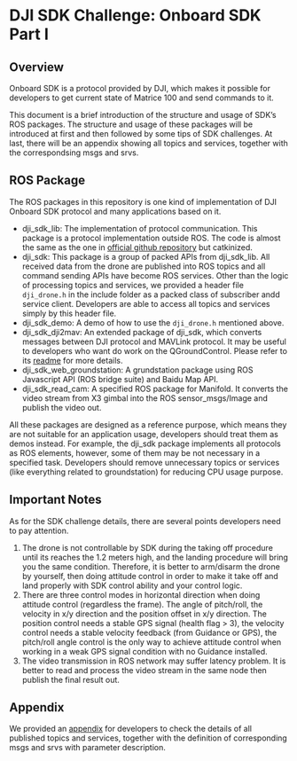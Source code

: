 # DJI SDK Challenge: Onboard SDK Part I

## Overview
Onboard SDK is a protocol provided by DJI, which makes it possible for developers to get current state of Matrice 100 and send commands to it.

This document is a brief introduction of the structure and usage of SDK’s ROS packages. The structure and usage of these packages will be introduced at first and then followed by some tips of SDK challenges. At last, there will be an appendix showing all topics and services, together with the correspondsing msgs and srvs.

## ROS Package
The ROS packages in this repository is one kind of implementation of DJI Onboard SDK protocol and many applications based on it.

- dji\_sdk\_lib: The implementation of protocol communication. This package is a protocol implementation outside ROS. The code is almost the same as the one in [official github repository](https://github.com/dji-sdk/Onboard-SDK/tree/3.1/lib) but catkinized.
- dji\_sdk: This package is a group of packed APIs from dji\_sdk\_lib. All received data from the drone are published into ROS topics and all command sending APIs have become ROS services. Other than the logic of processing topics and services, we provided a header file `dji_drone.h` in the include folder as a packed class of subscriber andd service client. Developers are able to access all topics and services simply by this header file.
- dji\_sdk\_demo: A demo of how to use the `dji_drone.h` mentioned above.
- dji\_sdk\_dji2mav: An extended package of dji\_sdk, which converts messages between DJI protocol and MAVLink protocol. It may be useful to developers who want do work on the QGroundControl. Please refer to its [readme](https://github.com/dji-sdk/Onboard-SDK-ROS/blob/3.1/dji_sdk_dji2mav/README.md) for more details.
- dji\_sdk\_web\_groundstation: A grundstation package using ROS Javascript API (ROS bridge suite) and Baidu Map API.
- dji\_sdk\_read\_cam: A specified ROS package for Manifold. It converts the video stream from X3 gimbal into the ROS sensor\_msgs/Image and publish the video out.

All these packages are designed as a reference purpose, which means they are not suitable for an application usage, developers should treat them as demos instead.
For example, the dji\_sdk package implements all protocols as ROS elements, however, some of them may be not necessary in a specified task. Developers should remove unnecessary topics or services (like everything related to groundstation) for reducing CPU usage purpose.

## Important Notes
As for the SDK challenge details, there are several points developers need to pay attention.

1. The drone is not controllable by SDK during the taking off procedure until its reaches the 1.2 meters high, and the landing procedure will bring you the same condition. Therefore, it is better to arm/disarm the drone by yourself, then doing attitude control in order to make it take off and land properly with SDK control ability and your control logic.
2. There are three control modes in horizontal direction when doing attitude control (regardless the frame). The angle of pitch/roll, the velocity in x/y direction and the position offset in x/y direction. The position control needs a stable GPS signal (health flag \> 3), the velocity control needs a stable velocity feedback (from Guidance or GPS), the pitch/roll angle control is the only way to achieve attitude control when working in a weak GPS signal condition with no Guidance installed. 
3. The video transmission in ROS network may suffer latency problem. It is better to read and process the video stream in the same node then publish the final result out.

## Appendix
We provided an [appendix](http://github.com/dji-sdk/Onboard-SDK-ROS/blob/3.1/dji_sdk_doc/Appendix.md) for developers to check the details of all published topics and services, together with the definition of corresponding msgs and srvs with parameter description.

